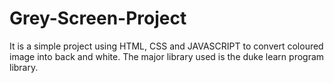 # Grey-Screen-Project
It is a simple project using HTML, CSS and JAVASCRIPT to convert coloured image into back and white. The major library used is the duke learn program library. 
